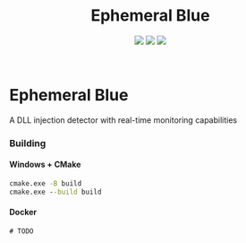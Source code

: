 <h1 align="center">Ephemeral Blue</h1>
<p align="center">
  <img src="https://img.shields.io/badge/Windows--x86__64-supported-44CC11?style=flat-square"/>
  <img src="https://img.shields.io/badge/Windows--x86-supported-44CC11?style=flat-square"/>
  <a href="https://mit-license.org/"/>
    <img src="https://img.shields.io/github/license/0xvpr/ephemeral-blue?style=flat-square&color=44CC11"/>
  </a>
  <!-- <img src="https://img.shields.io/github/actions/workflow/status/0xvpr/vpr-ephemeral-blue/docker_build.yml?style=flat-square"/> -->
  <!-- <img src="https://img.shields.io/github/actions/workflow/status/0xvpr/vpr-ephemeral-blue/windows_unit_tests.yml?label=tests"/> -->
</p>
<br>

# Ephemeral Blue
A DLL injection detector with real-time monitoring capabilities

### Building
#### Windows + CMake
```cmd
cmake.exe -B build
cmake.exe --build build
```

#### Docker
```cmd
# TODO
```

